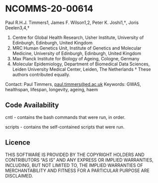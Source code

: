 # NCOMMS-20-00614

Paul R.H.J. Timmers1, James F. Wilson1,2, Peter K. Joshi1,†, Joris Deelen3,4,†
1. Centre for Global Health Research, Usher Institute, University of Edinburgh, Edinburgh, United Kingdom
2. MRC Human Genetics Unit, Institute of Genetics and Molecular Medicine, University of Edinburgh, Edinburgh, United Kingdom
3. Max Planck Institute for Biology of Ageing, Cologne, Germany
4. Molecular Epidemiology, Department of Biomedical Data Sciences, Leiden University Medical Center, Leiden, The Netherlands
† These authors contributed equally.

Contact: Paul Timmers, paul.timmers@ed.ac.uk
Keywords: GWAS, healthspan, lifespan, longevity, ageing, haem


## Code Availability

cntl - contains the bash commands that were run, in order.

scripts - contains the self-contained scripts that were run.

## Licence

THIS SOFTWARE IS PROVIDED BY THE COPYRIGHT HOLDERS AND CONTRIBUTORS “AS IS” AND ANY EXPRESS OR IMPLIED WARRANTIES, INCLUDING, BUT NOT LIMITED TO, THE IMPLIED WARRANTIES OF MERCHANTABILITY AND FITNESS FOR A PARTICULAR PURPOSE ARE DISCLAIMED.
